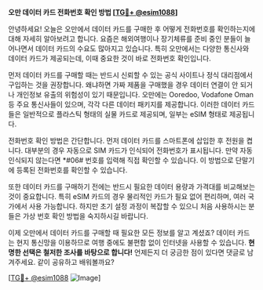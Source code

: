 **오만 데이터 카드 전화번호 확인 방법 [[TG💪+ @esim1088](https://t.me/s/esim1088)]**

안녕하세요! 오늘은 오만에서 데이터 카드를 구매한 후 어떻게 전화번호를 확인하는지에 대해 자세히 알아보려고 합니다. 요즘은 해외여행이나 장기체류를 준비 중인 분들이 늘어나면서 데이터 카드의 수요도 많아지고 있습니다. 특히 오만에서는 다양한 통신사와 데이터 카드가 제공되는데, 이때 중요한 것이 바로 전화번호 확인입니다.

먼저 데이터 카드를 구매할 때는 반드시 신뢰할 수 있는 공식 사이트나 정식 대리점에서 구입하는 것을 권장합니다. 왜냐하면 가짜 제품을 구매했을 경우 데이터 연결이 안 되거나 개인정보 유출의 위험성이 있기 때문입니다. 오만에는 Ooredoo, Vodafone Oman 등 주요 통신사들이 있으며, 각각 다른 데이터 패키지를 제공합니다. 이러한 데이터 카드들은 일반적으로 플라스틱 형태의 실물 카드로 제공되며, 일부는 eSIM 형태로 제공됩니다.

전화번호 확인 방법은 간단합니다. 먼저 데이터 카드를 스마트폰에 삽입한 후 전원을 켭니다. 대부분의 경우 자동으로 SIM 카드가 인식되어 전화번호가 표시됩니다. 만약 자동 인식되지 않는다면 *#06# 번호를 입력해 직접 확인할 수 있습니다. 이 방법으로 단말기에 등록된 전화번호를 확인할 수 있습니다.

또한 데이터 카드를 구매하기 전에는 반드시 필요한 데이터 용량과 가격대를 비교해보는 것이 중요합니다. 특히 eSIM 카드의 경우 물리적인 카드가 필요 없어 편리하며, 여러 국가에서 사용 가능합니다. 하지만 초기 설정 과정이 복잡할 수 있으니 처음 사용하시는 분들은 가상 번호 확인 방법을 숙지하시길 바랍니다.

이제 오만에서 데이터 카드를 구매할 때 필요한 모든 정보를 알고 계셨죠? 데이터 카드는 현지 통신망을 이용하므로 여행 중에도 불편함 없이 인터넷을 사용할 수 있습니다. **현명한 선택은 철저한 조사를 바탕으로 합니다!** 언제든지 더 궁금한 점이 있다면 댓글로 남겨주세요. 같이 공유하고 배워볼까요?

[[TG💪+ @esim1088](https://t.me/s/esim1088) ![Image](https://i.postimg.cc/Y0z9fWf4/image.png)]